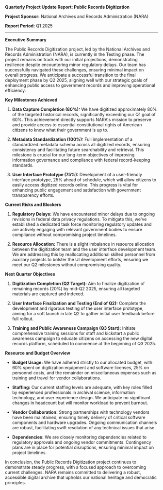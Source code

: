 **Quarterly Project Update Report: Public Records Digitization**

**Project Sponsor:** National Archives and Records Administration (NARA)

**Report Period:** Q1 2025

---

**Executive Summary**

The Public Records Digitization project, led by the National Archives and Records Administration (NARA), is currently in the Testing phase. The project remains on track with our initial projections, demonstrating resilience despite encountering minor regulatory delays. Our team has successfully navigated these challenges, ensuring minimal impact on overall progress. We anticipate a successful transition to the final deployment phase by Q2 2025, aligning well with our strategic goals of enhancing public access to government records and improving operational efficiency.

**Key Milestones Achieved**

1. **Data Capture Completion (80%):** We have digitized approximately 80% of the targeted historical records, significantly exceeding our Q1 goal of 60%. This achievement directly supports NARA's mission to preserve and provide access to essential constitutional rights of American citizens to know what their government is up to.

2. **Metadata Standardization (100%):** Full implementation of a standardized metadata schema across all digitized records, ensuring consistency and facilitating future searchability and retrieval. This milestone is crucial for our long-term objectives of improving information governance and compliance with federal record-keeping standards.

3. **User Interface Prototype (75%):** Development of a user-friendly interface prototype, 25% ahead of schedule, which will allow citizens to easily access digitized records online. This progress is vital for enhancing public engagement and satisfaction with government transparency efforts.

**Current Risks and Blockers**

1. **Regulatory Delays:** We have encountered minor delays due to ongoing revisions in federal data privacy regulations. To mitigate this, we've established a dedicated task force monitoring regulatory updates and are actively engaging with relevant government bodies to ensure compliance without compromising project timelines.

2. **Resource Allocation:** There is a slight imbalance in resource allocation between the digitization team and the user interface development team. We are addressing this by reallocating additional skilled personnel from auxiliary projects to bolster the UI development efforts, ensuring we meet our Q2 milestones without compromising quality.

**Next Quarter Objectives**

1. **Digitization Completion (Q2 Target):** Aim to finalize digitization of remaining records (20%) by mid-Q2 2025, ensuring all targeted materials are captured and indexed.

2. **User Interface Finalization and Testing (End of Q2):** Complete the development and rigorous testing of the user interface prototype, aiming for a soft launch in late Q2 to gather initial user feedback before full rollout.

3. **Training and Public Awareness Campaign (Q3 Start):** Initiate comprehensive training sessions for staff and kickstart a public awareness campaign to educate citizens on accessing the new digital records platform, scheduled to commence at the beginning of Q3 2025.

**Resource and Budget Overview**

- **Budget Usage:** We have adhered strictly to our allocated budget, with 60% spent on digitization equipment and software licenses, 25% on personnel costs, and the remainder on miscellaneous expenses such as training and travel for vendor collaborations.

- **Staffing:** Our current staffing levels are adequate, with key roles filled by experienced professionals in archival science, information technology, and user experience design. We anticipate no significant changes in headcount but will monitor workload to prevent burnout.

- **Vendor Collaboration:** Strong partnerships with technology vendors have been maintained, ensuring timely delivery of critical software components and hardware upgrades. Ongoing communication channels are robust, facilitating swift resolution of any technical issues that arise.

- **Dependencies:** We are closely monitoring dependencies related to regulatory approvals and ongoing vendor commitments. Contingency plans are in place for potential disruptions, ensuring minimal impact on project timelines.

In conclusion, the Public Records Digitization project continues to demonstrate steady progress, with a focused approach to overcoming current challenges. NARA remains committed to delivering a robust, accessible digital archive that upholds our national heritage and democratic principles.